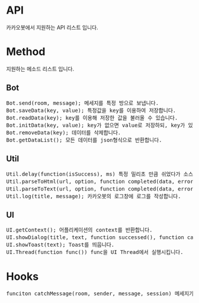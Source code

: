 # API
카카오봇에서 지원하는 API 리스트 입니다.

# Method
지원하는 메소드 리스트 입니다.

## Bot
<pre>
Bot.send(room, message); 메세지를 특정 방으로 보냅니다.
Bot.saveData(key, value); 특정값을 key를 이용하여 저장합니다.
Bot.readData(key); key를 이용해 저장한 값을 불러올 수 있습니다.
Bot.initData(key, value); key가 없으면 value로 저장하되, key가 있으면 저장하지 않습니다.
Bot.removeData(key); 데이터를 삭제합니다.
Bot.getDataList(); 모든 데이터를 json형식으로 반환합니다.
</pre>

## Util
<pre>
Util.delay(function(isSuccess), ms) 특정 밀리초 만큼 쉬었다가 소스를 실행합니다. (funciton의 파라미터는 성공여부)
Util.parseToHtml(url, option, function completed(data, error)) 웹사이트의 특정 DOM부분을 파싱하여 HTML로 가져옵니다. (funciton의 파라미터는 데이터 값과 오류내용)
Util.parseToText(url, option, function completed(data, error)) 웹사이트의 특정 DOM부분을 파싱하여 텍스트로 가져옵니다. (funciton의 파라미터는 데이터 값과 오류내용)
Util.log(title, message); 카카오봇의 로그창에 로그를 작성합니다.
</pre>

## UI
<pre>
UI.getContext(); 어플리케이션의 context를 반환합니다.
UI.showDialog(title, text, function successed(), function canceled()); Dialog를 카카오봇 실행자에게 띄웁니다. (successed는 OK 클릭시, canceled는 CANCEL 클릭시 호출)
UI.showToast(text); Toast를 띄웁니다.
UI.Thread(function func()) func을 UI Thread에서 실행시킵니다.
</pre>

# Hooks
<pre>
funciton catchMessage(room, sender, message, session) 메세지가 왔을때 호출이 됩니다.
</pre>
